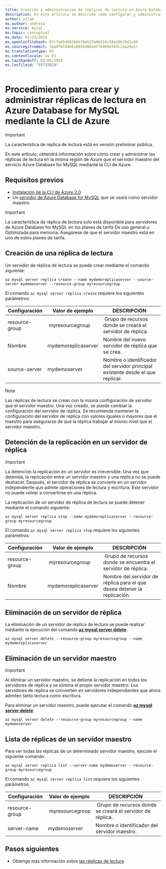 ```yaml
---
title: Creación y administración de réplicas de lectura en Azure Database for MySQL
description: En este artículo se describe cómo configurar y administrar réplicas de lectura en Azure Database for MySQL mediante la CLI de Azure.
author: ajlam
ms.author: andrela
ms.service: mysql
ms.topic: conceptual
ms.date: 01/23/2019
ms.openlocfilehash: 67cfa45d602b6bf9de27a0b559c58e28b79d1c84
ms.sourcegitcommit: 3aa0fbfdde618656d66edf7e469e543c2aa29a57
ms.translationtype: HT
ms.contentlocale: es-ES
ms.lasthandoff: 02/05/2019
ms.locfileid: "55732828"
---
```

# <a name="how-to-create-and-manage-read-replicas-in-azure-database-for-mysql-using-the-azure-cli"></a>Procedimiento para crear y administrar réplicas de lectura en Azure Database for MySQL mediante la CLI de Azure

> [!IMPORTANT]
> La característica de réplica de lectura está en versión preliminar pública.

En este artículo, obtendrá información sobre cómo crear y administrar las réplicas de lectura en la misma región de Azure que el servidor maestro del servicio Azure Database for MySQL mediante la CLI de Azure.

## <a name="prerequisites"></a>Requisitos previos

- [Instalación de la CLI de Azure 2.0](https://docs.microsoft.com/cli/azure/install-azure-cli?view=azure-cli-latest)
- Un [servidor de Azure Database for MySQL](quickstart-create-mysql-server-database-using-azure-portal.md) que se usará como servidor maestro. 

> [!IMPORTANT]
> La característica de réplica de lectura solo está disponible para servidores de Azure Database for MySQL en los planes de tarifa De uso general u Optimizada para memoria. Asegúrese de que el servidor maestro está en uno de estos planes de tarifa.

## <a name="create-a-read-replica"></a>Creación de una réplica de lectura

Un servidor de réplica de lectura se puede crear mediante el comando siguiente:

```azurecli-interactive
az mysql server replica create --name mydemoreplicaserver --source-server mydemoserver --resource-group myresourcegroup
```

El comando `az mysql server replica create` requiere los siguientes parámetros:

| Configuración | Valor de ejemplo | DESCRIPCIÓN  |
| --- | --- | --- |
| resource-group |  myresourcegroup |  Grupo de recursos donde se creará el servidor de réplica.  |
| Nombre | mydemoreplicaserver | Nombre del nuevo servidor de réplica que se crea. |
| source-server | mydemoserver | Nombre o identificador del servidor principal existente desde el que replicar. |

> [!NOTE]
> Las réplicas de lectura se crean con la misma configuración de servidor que el servidor maestro. Una vez creado, se puede cambiar la configuración del servidor de réplica. Se recomienda mantener la configuración del servidor de réplica con valores iguales o mayores que el maestro para asegurarse de que la réplica trabajar al mismo nivel que el servidor maestro.

## <a name="stop-replication-to-a-replica-server"></a>Detención de la replicación en un servidor de réplica

> [!IMPORTANT]
> La detención la replicación en un servidor es irreversible. Una vez que detenida, la replicación entre un servidor maestro y una réplica no se puede deshacer. Después, el servidor de réplica se convierte en un servidor independiente que admite operaciones de lectura y escritura. Este servidor no puede volver a convertirse en una réplica.

La replicación de un servidor de réplica de lectura se puede detener mediante el comando siguiente:

```azurecli-interactive
az mysql server replica stop --name mydemoreplicaserver --resource-group myresourcegroup
```

El comando `az mysql server replica stop` requiere los siguientes parámetros:

| Configuración | Valor de ejemplo | DESCRIPCIÓN  |
| --- | --- | --- |
| resource-group |  myresourcegroup |  Grupo de recursos donde se encuentra el servidor de réplica.  |
| Nombre | mydemoreplicaserver | Nombre del servidor de réplica para el que desea detener la replicación. |

## <a name="delete-a-replica-server"></a>Eliminación de un servidor de réplica

La eliminación de un servidor de réplica de lectura se puede realizar mediante la ejecución del comando **[az mysql server delete](/cli/azure/mysql/server)**.

```azurecli-interactive
az mysql server delete --resource-group myresourcegroup --name mydemoreplicaserver
```

## <a name="delete-a-master-server"></a>Eliminación de un servidor maestro

> [!IMPORTANT]
> Al eliminar un servidor maestro, se detiene la replicación en todos los servidores de réplica y se elimina el propio servidor maestro. Los servidores de réplica se convierten en servidores independientes que ahora admiten tanto lectura como escritura.

Para eliminar un servidor maestro, puede ejecutar el comando **[az mysql server delete](/cli/azure/mysql/server)**.

```azurecli-interactive
az mysql server delete --resource-group myresourcegroup --name mydemoserver
```

## <a name="list-replicas-for-a-master-server"></a>Lista de réplicas de un servidor maestro

Para ver todas las réplicas de un determinado servidor maestro, ejecute el siguiente comando: 

```azurecli-interactive
az mysql server replica list --server-name mydemoserver --resource-group myresourcegroup
```

El comando `az mysql server replica list` requiere los siguientes parámetros:

| Configuración | Valor de ejemplo | DESCRIPCIÓN  |
| --- | --- | --- |
| resource-group |  myresourcegroup |  Grupo de recursos donde se creará el servidor de réplica.  |
| server-name | mydemoserver | Nombre o identificador del servidor maestro. |

## <a name="next-steps"></a>Pasos siguientes

- Obtenga más información sobre [las réplicas de lectura](concepts-read-replicas.md)
